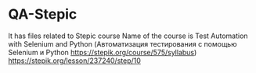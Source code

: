 # QA-Stepic
It has files related to Stepic course
Name of the course is Test Automation with Selenium and Python (Автоматизация тестирования с помощью Selenium и Python https://stepik.org/course/575/syllabus)
https://stepik.org/lesson/237240/step/10
